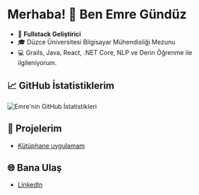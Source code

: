 # Merhaba! 👋 Ben Emre Gündüz

- 🚀 **Fullstack Geliştirici**
- 🎓 Düzce Üniversitesi Bilgisayar Mühendisliği Mezunu
- 💻 Grails, Java, React, .NET Core, NLP ve Derin Öğrenme ile ilgileniyorum.

## 📈 GitHub İstatistiklerim
![Emre'nin GitHub İstatistikleri](https://github-readme-stats.vercel.app/api?username=themrgndz&show_icons=true&theme=radical)

## 🌟 Projelerim
- [Kütüphane uygulamam](https://github.com/themrgndz/DDoS-Attack-Detection-And-Classification-With-Machine-Learning)

## 🌐 Bana Ulaş
- [LinkedIn](https://www.linkedin.com/in/emrgndz)
